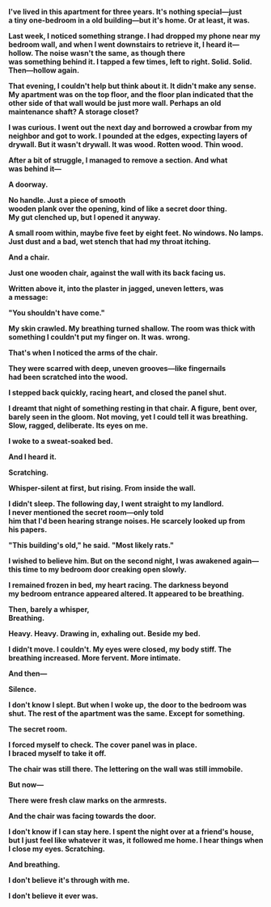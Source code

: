   
**I've lived in this apartment for three years. It's nothing special—just a tiny one-bedroom in a old building—but it's home. Or at least, it was.**  
  
**Last week, I noticed something strange. I had dropped my phone near my bedroom wall, and when I went downstairs to retrieve it, I heard it—hollow. The noise wasn't the same, as though there was something behind it. I tapped a few times, left to right. Solid. Solid. Then—hollow again.**  
  
**That evening, I couldn't help but think about it. It didn't make any sense. My apartment was on the top floor, and the floor plan indicated that the other side of that wall would be just more wall. Perhaps an old maintenance shaft? A storage closet?**  
  
**I was curious. I went out the next day and borrowed a crowbar from my neighbor and got to work. I pounded at the edges, expecting layers of drywall. But it wasn't drywall. It was wood. Rotten wood. Thin wood.**  
  
**After a bit of struggle, I managed to remove a section. And what was behind it—**  
  
**A doorway.**  
  
**No handle. Just a piece of smooth wooden plank over the opening, kind of like a secret door thing. My gut clenched up, but I opened it anyway.**  
  
**A small room within, maybe five feet by eight feet. No windows. No lamps. Just dust and a bad, wet stench that had my throat itching.**  
  
**And a chair.**  
  
**Just one wooden chair, against the wall with its back facing us.**  
  
**Written above it, into the plaster in jagged, uneven letters, was a message:**  
  
**"You shouldn't have come."**  
  
**My skin crawled. My breathing turned shallow. The room was thick with something I couldn't put my finger on. It was. wrong.**  
  
**That's when I noticed the arms of the chair.**  
  
**They were scarred with deep, uneven grooves—like fingernails had been scratched into the wood.**  
  
**I stepped back quickly, racing heart, and closed the panel shut.**  
  
**I dreamt that night of something resting in that chair. A figure, bent over, barely seen in the gloom. Not moving, yet I could tell it was breathing. Slow, ragged, deliberate. Its eyes on me.**  
  
**I woke to a sweat-soaked bed.**  
  
**And I heard it.**  
  
**Scratching.**  
  
**Whisper-silent at first, but rising. From inside the wall.**  
  
**I didn't sleep. The following day, I went straight to my landlord. I never mentioned the secret room—only told him that I'd been hearing strange noises. He scarcely looked up from his papers.**  
  
**"This building's old," he said. "Most likely rats."**  
  
**I wished to believe him. But on the second night, I was awakened again—this time to my bedroom door creaking open slowly.**  
  
**I remained frozen in bed, my heart racing. The darkness beyond my bedroom entrance appeared altered. It appeared to be breathing.**  
  
**Then, barely a whisper,**  
**Breathing.**  
  
**Heavy. Heavy. Drawing in, exhaling out. Beside my bed.**  
  
**I didn't move. I couldn't. My eyes were closed, my body stiff. The breathing increased. More fervent. More intimate.**  
  
**And then—**  
  
**Silence.**  
  
**I don't know I slept. But when I woke up, the door to the bedroom was shut. The rest of the apartment was the same. Except for something.**  
  
**The secret room.**  
  
**I forced myself to check. The cover panel was in place. I braced myself to take it off.**  
  
**The chair was still there. The lettering on the wall was still immobile.**  
  
**But now—**  
  
**There were fresh claw marks on the armrests.**  
  
**And the chair was facing towards the door.**  
  
**I don't know if I can stay here. I spent the night over at a friend's house, but I just feel like whatever it was, it followed me home. I hear things when I close my eyes. Scratching.**  
  
**And breathing.**  
  
**I don't believe it's through with me.**  
  
**I don't believe it ever was.**